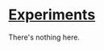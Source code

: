 # [Experiments](https://alttiri.github.io/alttiri.github.io-old/experiments/)

There's nothing here.
